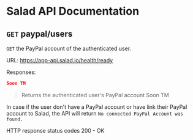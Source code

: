 # Salad API Documentation

## `GET` paypal/users
`GET` the PayPal account of the authenticated user.

URL: https://app-api.salad.io/health/ready

Responses:
```json
Soon TM
```

> Returns the authenticated user's PayPal account
Soon TM

In case if the user don't have a PayPal account or have link their PayPal account to Salad, the API will return `No connected PayPal Account was found.`

HTTP response status codes
200	- OK